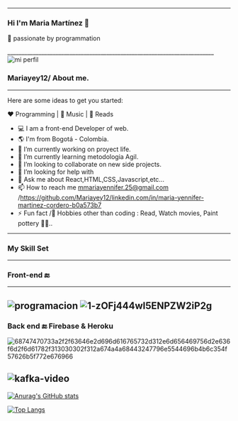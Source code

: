 ____________________________________

### Hi I'm Maria Martínez 👋
🚀  passionate by programmation 

_________________________________________________________________________![mi perfil](https://user-images.githubusercontent.com/92681721/176756219-a658b5de-e310-41a9-8892-cdc5353e7500.jpg)
### Mariayey12/  About me.
-------------------------------------------------------------------------------------------------------------------------------------------------------------
Here are some ideas to get you started:

❤️ Programming | 🖤 Music | 💙 Reads  

- 💻 I am a front-end Developer of web.      
- 🌎 I'm from Bogotá - Colombia.       
- 🔭 I’m currently working on proyect life. 
- 🌱 I’m currently learning metodologia Agil.
- 👯 I’m looking to collaborate on new side projects.
- 🤔 I’m looking for help with  
- 💬 Ask me about React,HTML,CSS,Javascript,etc...
- 📫 How to reach me  mmariayennifer.25@gmail.com /https://github.com/Mariayey12/linkedin.com/in/maria-yennifer-martinez-cordero-b0a573b7
- ⚡ Fun fact /🎿 Hobbies other than coding : Read, Watch movies, Paint pottery 🤔🤖..  
-------------------------------------------------------------------------------------------------------------------------------------------------------------
 ### My Skill Set
-------------------------------------------------------------------------------------------------------------------------------------------------------------
 ###  Front-end 🔚 
 ---------------------------------------------
![programacion](https://user-images.githubusercontent.com/92681721/176324504-458a6d0c-1a7a-45a3-99ee-042f5403268a.gif)
![1-zOFj444wI5ENPZW2iP2g](https://user-images.githubusercontent.com/92681721/176330087-5bf1af34-2c1f-4603-86ec-b34e717711f7.gif)
--------------------------------------------------------------------------------------------------------------------------------------------------------------
 ###  Back end 🔚 Firebase & Heroku
![68747470733a2f2f63646e2d696d616765732d312e6d656469756d2e636f6d2f6d61782f313030302f312a674a4a68443247796e5544696b4b6c354f57626b5f772e676966](https://user-images.githubusercontent.com/92681721/176331864-709ffb84-1426-493b-9581-a72a04be5749.gif)

![kafka-video](https://user-images.githubusercontent.com/92681721/176333083-e00e9d84-aca4-433f-87a4-d5fe598c2adc.gif)
--------------------------------------------------------------------------------------------------------------------------------------------------------------
  
[![Anurag's GitHub stats](https://github-readme-stats.vercel.app/api?username=Mariayey12)](https://https://github.com/Mariayey12/github-readme-stats)

[![Top Langs](https://github-readme-stats.vercel.app/api/top-langs/?username=Mariayey12&layout=compact)](https://github.com/Mariayey/github-readme-stats)

